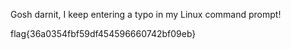 Gosh darnit, I keep entering a typo in my Linux command prompt!


flag{36a0354fbf59df454596660742bf09eb}
